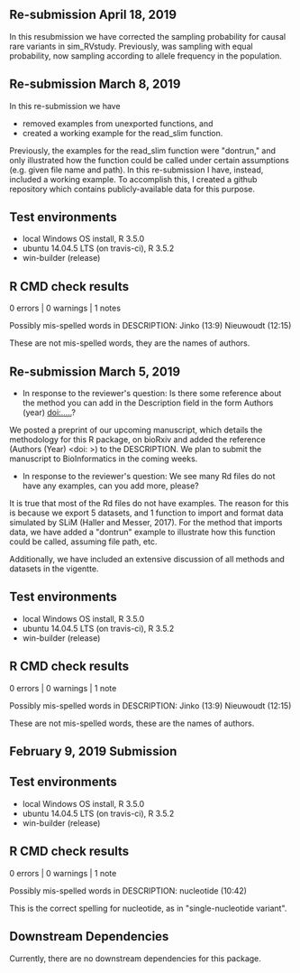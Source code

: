 ## Re-submission April 18, 2019
In this resubmission we have corrected the sampling probability for causal rare variants in sim_RVstudy.  Previously, was sampling with equal probability, now sampling according to allele frequency in the population.
  


## Re-submission March 8, 2019
In this re-submission we have 
  * removed examples from unexported functions, and
  * created a working example for the read_slim function.
  
  Previously, the examples for the read_slim function were "dontrun," and only illustrated how the function could be called under certain assumptions (e.g. given file name and path). In this re-submission I have, instead, included a working example.  To accomplish this, I created a github repository which contains publicly-available data for this purpose.

## Test environments
* local Windows OS install, R 3.5.0
* ubuntu 14.04.5 LTS (on travis-ci), R 3.5.2
* win-builder (release)

## R CMD check results
0 errors | 0 warnings | 1 notes

Possibly mis-spelled words in DESCRIPTION:
  Jinko (13:9)
  Nieuwoudt (12:15)
  
These are not mis-spelled words, they are the names of authors.



## Re-submission March 5, 2019
* In response to the reviewer's question: Is there some reference about the 
method you can add in the Description field in the form Authors (year) 
<doi:.....>?

We posted a preprint of our upcoming manuscript, which details the methodology for this R package, on bioRxiv and added the reference (Authors (Year) <doi: >) to the DESCRIPTION.  We plan to submit the manuscript to BioInformatics in the coming weeks.

* In response to the reviewer's question:  We see many Rd files do not have any examples, can you add more, please?

It is true that most of the Rd files do not have examples. The reason for this is because we export 5 datasets, and 1 function to import and format data simulated by SLiM (Haller and Messer, 2017).  For the method that imports data, we have added a "dontrun" example to illustrate how this function could be called, assuming file path, etc.  

Additionally, we have included an extensive discussion of all methods and datasets in the vigentte.

## Test environments
* local Windows OS install, R 3.5.0
* ubuntu 14.04.5 LTS (on travis-ci), R 3.5.2
* win-builder (release)

## R CMD check results
0 errors | 0 warnings | 1 note

Possibly mis-spelled words in DESCRIPTION:
  Jinko (13:9)
  Nieuwoudt (12:15)

These are not mis-spelled words, these are the names of authors.  

## February 9, 2019 Submission
## Test environments
* local Windows OS install, R 3.5.0
* ubuntu 14.04.5 LTS (on travis-ci), R 3.5.2
* win-builder (release)

## R CMD check results
0 errors | 0 warnings | 1 note

Possibly mis-spelled words in DESCRIPTION:
  nucleotide (10:42)

This is the correct spelling for nucleotide, as in "single-nucleotide variant".


## Downstream Dependencies
Currently, there are no downstream dependencies for this package.
